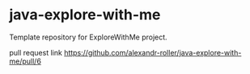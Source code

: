 # java-explore-with-me
Template repository for ExploreWithMe project.

pull request link
https://github.com/alexandr-roller/java-explore-with-me/pull/6